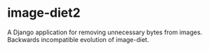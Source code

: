 # image-diet2
A Django application for removing unnecessary bytes from images. Backwards incompatible evolution of image-diet.
